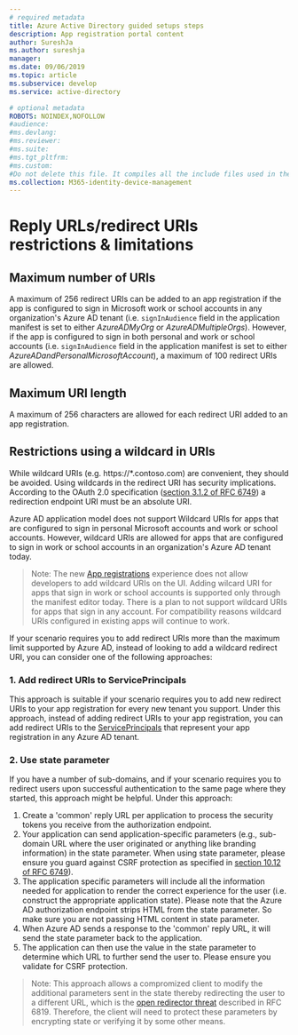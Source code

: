 ```yaml
---
# required metadata
title: Azure Active Directory guided setups steps
description: App registration portal content
author: SureshJa
ms.author: sureshja
manager: 
ms.date: 09/06/2019
ms.topic: article
ms.subservice: develop
ms.service: active-directory

# optional metadata
ROBOTS: NOINDEX,NOFOLLOW
#audience:
#ms.devlang:
#ms.reviewer:
#ms.suite: 
#ms.tgt_pltfrm:
#ms.custom: 
#Do not delete this file. It compiles all the include files used in the Application Registration Portal but not rendered on docs.
ms.collection: M365-identity-device-management
---
```

# Reply URLs/redirect URls restrictions & limitations

## Maximum number of URIs
A maximum of 256 redirect URIs can be added to an app registration if the app is configured to sign in Microsoft work or school accounts in any organization's Azure AD tenant (i.e. `signInAudience` field in the application manifest is set to either *AzureADMyOrg* or *AzureADMultipleOrgs*). However, if the app is configured to sign in both personal and work or school accounts (i.e. `signInAudience` field in the application manifest is set to either *AzureADandPersonalMicrosoftAccount*), a maximum of 100 redirect URIs are allowed.

## Maximum URI length
A maximum of 256 characters are allowed for each redirect URI added to an app registration.

## Restrictions using a wildcard in URIs
While wildcard URIs (e.g. https://*.contoso.com) are convenient, they should be avoided. Using wildcards in the redirect URI has security implications. According to the OAuth 2.0 specification ([section 3.1.2 of RFC 6749](https://tools.ietf.org/html/rfc6749#section-3.1.2)) a redirection endpoint URI must be an absolute URI. 

Azure AD application model does not support Wildcard URIs for apps that are configured to sign in personal Microsoft accounts and work or school accounts. However, wildcard URIs are allowed for apps that are configured to sign in work or school accounts in an organization's Azure AD tenant today. 
 
> Note: The new [App registrations](https://go.microsoft.com/fwlink/?linkid=2083908) experience does not allow developers to add wildcard URIs on the UI. Adding wilcard URI for apps that sign in work or school accounts is supported only through the manifest editor today.
> There is a plan to not support wildcard URIs for apps that sign in any account. For compatibility reasons wildcard URIs configured in existing apps will continue to work.

If your scenario requires you to add redirect URIs more than the maximum limit supported by Azure AD, instead of looking to add a wildcard redirect URI, you can consider one of the following approaches:

### 1. Add redirect URIs to ServicePrincipals
This approach is suitable if your scenario requires you to add new redirect URIs to your app registration for every new tenant you support. Under this approach, instead of adding redirect URIs to your app registration, you can add redirect URIs to the [ServicePrincipals](https://docs.microsoft.com/en-us/azure/active-directory/develop/app-objects-and-service-principals#application-and-service-principal-relationship) that represent your app registration in any Azure AD tenant. 

### 2. Use state parameter
If you have a number of sub-domains, and if your scenario requires you to redirect users upon successful authentication to the same page where they started, this approach might be helpful. Under this approach:

1) Create a 'common' reply URL per application to process the security tokens you receive from the authorization endpoint.
2) Your application can send application-specific parameters (e.g., sub-domain URL where the user originated or anything like branding information) in the state parameter. When using state parameter, please ensure you guard against CSRF protection as specified in [section 10.12 of RFC 6749](https://tools.ietf.org/html/rfc6749#section-10.12)). 
3) The application specific parameters will include all the information needed for application to render the correct experience for the user (i.e. construct the appropriate application state). Please note that the Azure AD authorization endpoint strips HTML from the state parameter. So make sure you are not passing HTML content in state parameter.
4) When Azure AD sends a response to the 'common' reply URL, it will send the state parameter back to the application.
5) The application can then use the value in the state parameter to determine which URL to further send the user to. Please ensure you validate for CSRF protection.

> Note: This approach allows a compromized client to modify the additional parameters sent in the state thereby redirecting the user to a different URL, which is the [open redirector threat](https://tools.ietf.org/html/rfc6819#section-4.2.4) described in RFC 6819. Therefore, the client will need to protect these parameters by encrypting state or verifying it by some other means.
